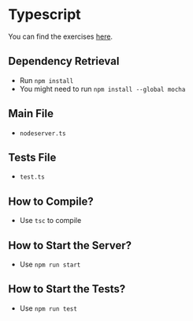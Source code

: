 # Typescript

You can find the exercises [here](../README.md). 

## Dependency Retrieval

- Run `npm install`
- You might need to run `npm install --global mocha`

## Main File

- `nodeserver.ts`

## Tests File

- `test.ts`

## How to Compile?

- Use `tsc` to compile

## How to Start the Server?

- Use `npm run start`

## How to Start the Tests?

- Use `npm run test`